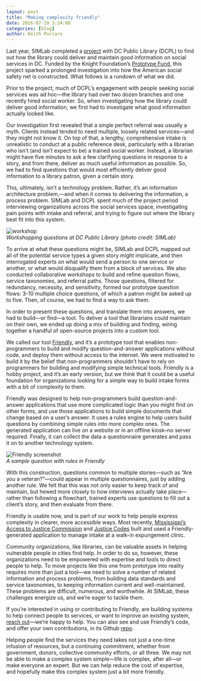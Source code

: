 ```yaml
---
layout: post
title: "Making complexity friendly"
date: 2016-07-19 3:24:00
categories: [blog]
author: Keith Porcaro
---
```

Last year, SIMLab completed a [project](http://simlab.org/blog/2015/05/21/first-resort/) with DC Public Library (DCPL) to find out how the library could deliver and maintain good information on social services in DC. Funded by the Knight Foundation’s [Prototype Fund](https://www.knightfoundation.org/grants/201450257/), this project sparked a prolonged investigation into how the American social safety net is constructed. What follows is a rundown of what we did.

Prior to the project, much of DCPL’s engagement with people seeking social services was ad hoc—the library had over two dozen branches and one recently hired social worker. So, when investigating how the library could deliver good information, we first had to investigate what good information actually looked like.

Our investigation first revealed that a single perfect referral was usually a myth. Clients instead tended to need multiple, loosely related services—and they might not know it. On top of that, a lengthy, comprehensive intake is unrealistic to conduct at a public reference desk, particularly with a librarian who isn’t (and isn’t expect to be) a trained social worker. Instead, a librarian might have five minutes to ask a few clarifying questions in response to a story, and from there, deliver as much useful information as possible. So, we had to find questions that would most efficiently deliver good information to a library patron, given a certain story.

This, ultimately, isn’t a technology problem. Rather, it’s an information architecture problem,&mdash;and when it comes to delivering the information, a process problem. SIMLab and DCPL spent much of the project period interviewing organizations across the social services space, investigating pain points with intake and referral, and trying to figure out where the library best fit into this system.

![workshop]({{site.baseurl}}/images/post_images/workshop.jpg)    
*Workshopping questions at DC Public Library (photo credit: SIMLab)*

To arrive at what these questions might be, SIMLab and DCPL mapped out all of the potential service types a given story might implicate, and then interrogated experts on what would send a person to one service or another, or what would disqualify them from a block of services. We also conducted collaborative workshops to build and refine question flows, service taxonomies, and referral paths. Those questions, filtered for redundancy, necessity, and sensitivity, formed our prototype question flows: 3-10 multiple choice questions, of which a patron might be asked up to five. Then, of course, we had to find a way to ask them.

In order to present these questions, and translate them into answers, we had to build—or find—a tool. To deliver a tool that librarians could maintain on their own, we ended up doing a mix of building and finding, wiring together a handful of open-source projects into a custom tool.

We called our tool [Friendly](http://github.com/keithporcaro/friendly), and it’s a prototype tool that enables non-programmers to build and modify question-and-answer applications without code, and deploy them without access to the internet. We were motivated to build it by the belief that non-programmers shouldn’t have to rely on programmers for building and modifying simple technical tools. Friendly is a hobby project, and it’s an early version, but we think that it could be a useful foundation for organizations looking for a simple way to build intake forms with a bit of complexity to them. 

Friendly was designed to help non-programmers build question-and-answer applications that use more complicated logic than you might find on other forms, and use those applications to build simple documents that change based on a user’s answer. It uses a rules engine to help users build questions by combining simple rules into more complex ones. The generated application can live on a website or in an offline kiosk–no server required. Finally, it can collect the data a questionnaire generates and pass it on to another technology system.

![Friendly screenshot]({{site.baseurl}}/images/post_images/friendly.jpg)    
*A sample question with rules in Friendly*

With this construction, questions common to multiple stories&mdash;such as “Are you a veteran?”&mdash;could appear in multiple questionnaires, just by adding another rule. We felt that this was not only easier to keep track of and maintain, but hewed more closely to how interviews actually take place—rather than following a flowchart, trained experts use questions to fill out a client’s story, and then evaluate from there.

Friendly is usable now, and is part of our work to help people express complexity in clearer, more accessible ways. Most recently, [Mississippi’s Access to Justice Commission](http://www.msatjc.org/) and [Justice Codes](http://justicecodes.org/) built and used a Friendly-generated application to manage intake at a walk-in expungement clinic.

Community organizations, like libraries, can be valuable assets in helping vulnerable people in cities find help. In order to do so, however, these organizations need to be empowered with expertise and tools to direct people to help. To move projects like this one from prototype into reality requires more than just a tool&mdash;we need to solve a number of related information and process problems, from building data standards and service taxonomies, to keeping information current and well-maintained. These problems are difficult, numerous, and worthwhile. At SIMLab, these challenges energize us, and we’re eager to tackle them.

If you’re interested in using or contributing to Friendly, are building systems to help connect people to services, or want to improve an existing system, [reach out](hello@simlab.org)&mdash;we’re happy to help. You can also see and use Friendly’s code, and offer your own contributions, in its Github [repo](http://github.com/keithporcaro/friendly).

Helping people find the services they need takes not just a one-time infusion of resources, but a continuing commitment, whether from government, donors, collective community efforts, or all three. We may not be able to make a complex system simple&mdash;life is complex, after all&mdash;or make everyone an expert. But we can help reduce the cost of expertise, and hopefully make this complex system just a bit more friendly. 